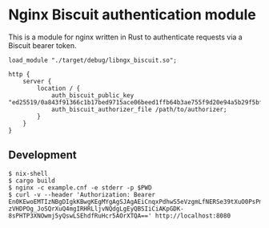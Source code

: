 # Nginx Biscuit authentication module

This is a module for nginx written in Rust to authenticate requests via a Biscuit bearer token.

```
load_module "./target/debug/libngx_biscuit.so";

http {
    server {
        location / {
	        auth_biscuit_public_key "ed25519/0a843f91366c1b17bed9715ace06beed1ffb64b3ae755f9d20e94a5b29f5bf68";
	        auth_biscuit_authorizer_file /path/to/authorizer;
        }
    }
}
```


## Development

```
$ nix-shell
$ cargo build
$ nginx -c example.cnf -e stderr -p $PWD
$ curl -v --header 'Authorization: Bearer En0KEwoEMTIzNBgDIgkKBwgKEgMYgAgSJAgAEiCnqxPdhwS5eVzgmLfNERSe39tXuO0PsPm9KPdQ37qzyBpA3EiRG9764PZRyeirjpX8Hjh4nvEh7YA9YDBY4L3bxeNRTEC-zVHDPOg_JoSQrXuQ4mgIRHRLljvNQdgLgEyQBSIiCiAKpGDK-8sPHTP3XNOwmj5yQswLSEhdfRuHcr5AOrXTQA==' http://localhost:8080
```
